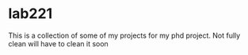 lab221
======

This is a collection of some of my projects for my phd project. Not fully clean will have to clean it soon
